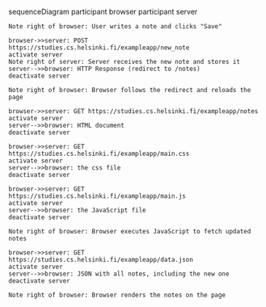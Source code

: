 sequenceDiagram
    participant browser
    participant server

    Note right of browser: User writes a note and clicks "Save"
    
    browser->>server: POST https://studies.cs.helsinki.fi/exampleapp/new_note
    activate server
    Note right of server: Server receives the new note and stores it
    server-->>browser: HTTP Response (redirect to /notes)
    deactivate server
    
    Note right of browser: Browser follows the redirect and reloads the page
    
    browser->>server: GET https://studies.cs.helsinki.fi/exampleapp/notes
    activate server
    server-->>browser: HTML document
    deactivate server
    
    browser->>server: GET https://studies.cs.helsinki.fi/exampleapp/main.css
    activate server
    server-->>browser: the css file
    deactivate server
    
    browser->>server: GET https://studies.cs.helsinki.fi/exampleapp/main.js
    activate server
    server-->>browser: the JavaScript file
    deactivate server
    
    Note right of browser: Browser executes JavaScript to fetch updated notes
    
    browser->>server: GET https://studies.cs.helsinki.fi/exampleapp/data.json
    activate server
    server-->>browser: JSON with all notes, including the new one
    deactivate server
    
    Note right of browser: Browser renders the notes on the page
